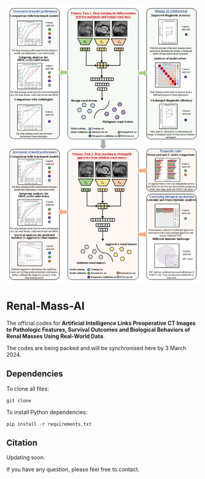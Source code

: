 <img width="1206" alt="image" src="https://github.com/shuowang26/renal-mass-ai/blob/main/assets/design.png">


# Renal-Mass-AI
The official codes for **Artificial Intelligence Links Preoperative CT Images to Pathologic Features, Survival Outcomes and Biological Behaviors of Renal Masses Using Real-World Data**.

The codes are being packed and will be synchronised here by 3 March 2024.

## Dependencies

To clone all files:

```
git clone 
```

To install Python dependencies:

```
pip install -r requirements.txt
```

## Citation
Updating soon.

If you have any question, please feel free to contact.

